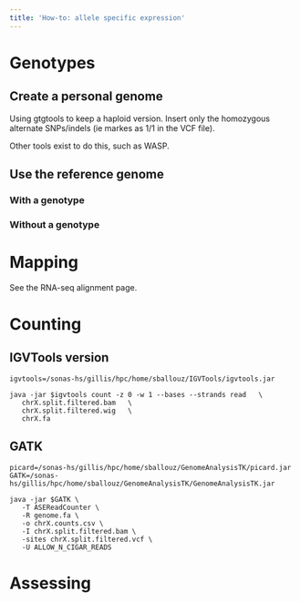 ```yaml
---
title: 'How-to: allele specific expression' 
---
```


# Genotypes 
## Create a personal genome 
Using gtgtools to keep a haploid version. Insert only the homozygous alternate SNPs/indels (ie markes as 1/1 in the VCF file). 


Other tools exist to do this, such as WASP. 


## Use the reference genome 
### With a genotype  
### Without a genotype  

# Mapping 
See the RNA-seq alignment page.  

# Counting 
## IGVTools version 
```
igvtools=/sonas-hs/gillis/hpc/home/sballouz/IGVTools/igvtools.jar

java -jar $igvtools count -z 0 -w 1 --bases --strands read   \
   chrX.split.filtered.bam   \
   chrX.split.filtered.wig   \
   chrX.fa
```
## GATK
```
picard=/sonas-hs/gillis/hpc/home/sballouz/GenomeAnalysisTK/picard.jar
GATK=/sonas-hs/gillis/hpc/home/sballouz/GenomeAnalysisTK/GenomeAnalysisTK.jar

java -jar $GATK \
   -T ASEReadCounter \
   -R genome.fa \
   -o chrX.counts.csv \
   -I chrX.split.filtered.bam \
   -sites chrX.split.filtered.vcf \
   -U ALLOW_N_CIGAR_READS
```
 
# Assessing 


